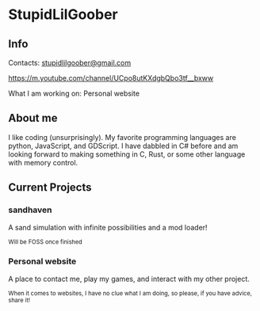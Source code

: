 # StupidLilGoober

## Info
Contacts:
stupidlilgoober@gmail.com

https://m.youtube.com/channel/UCpo8utKXdgbQbo3tf__bxww

What I am working on:
Personal website

## About me
I like coding (unsurprisingly). My favorite programming languages are python, JavaScript, and GDScript. I have dabbled in C# before and am looking forward to making something in C, Rust, or some other language with memory control.

## Current Projects
### sandhaven
A sand simulation with infinite possibilities and a mod loader!

<sub>Will be FOSS once finished</sub>

### Personal website
A place to contact me, play my games, and interact with my other project. 

<sub>When it comes to websites, I have no clue what I am doing, so please, if you have advice, share it!</sub>
